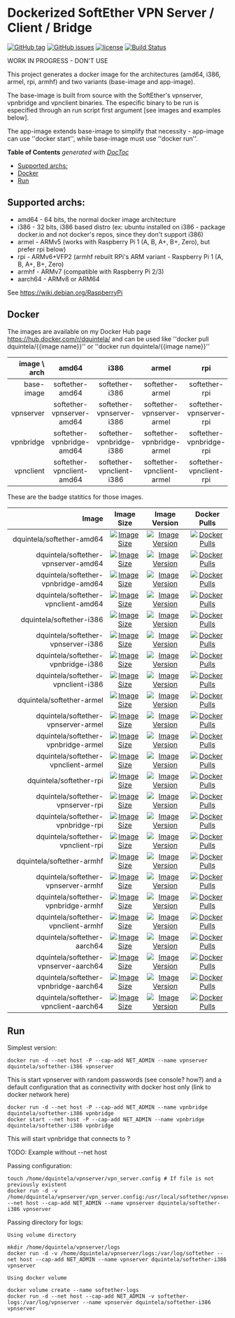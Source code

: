 # Dockerized SoftEther VPN Server / Client / Bridge 
[![GitHub tag](https://img.shields.io/github/tag/dquintela/docker-softether.svg)]() 
[![GitHub issues](https://img.shields.io/github/issues/dquintela/docker-softether.svg)](https://github.com/dquintela/docker-softether/issues) 
[![license](https://img.shields.io/github/license/dquintela/docker-softether.svg)](https://github.com/dquintela/docker-softether/blob/master/LICENSE) 
[![Build Status](https://img.shields.io/travis/dquintela/docker-softether.svg)](https://travis-ci.org/dquintela/docker-softether)

WORK IN PROGRESS - DON'T USE

This project generates a docker image for the architectures (amd64, i386, armel, rpi, armhf) and two variants (base-image and app-image).

The base-image is built from source with the SoftEther's vpnserver, vpnbridge and vpnclient binaries. 
The especific binary to be run is especified through an run script first argument [see images and examples below].

The app-image extends base-image to simplify that necessity - app-image can use ''docker start'', while base-image must use ''docker run''.

<!-- START doctoc generated TOC please keep comment here to allow auto update -->
<!-- DON'T EDIT THIS SECTION, INSTEAD RE-RUN doctoc TO UPDATE -->
**Table of Contents**  *generated with [DocToc](https://github.com/thlorenz/doctoc)*

- [Supported archs:](#supported-archs)
- [Docker](#docker)
- [Run](#run)

<!-- END doctoc generated TOC please keep comment here to allow auto update -->

## Supported archs:
* amd64 - 64 bits, the normal docker image architecture
* i386 - 32 bits, i386 based distro (ex: ubuntu installed on i386 - package docker.io and not docker's repos, since they don't support i386)
* armel - ARMv5 (works with Raspberry Pi 1 (A, B, A+, B+, Zero), but prefer rpi below)
* rpi - ARMv6+VFP2 (armhf rebuilt RPi's ARM variant - Raspberry Pi 1 (A, B, A+, B+, Zero)
* armhf - ARMv7 (compatible with Raspberry Pi 2/3)
* aarch64 - ARMv8 or ARM64

See https://wiki.debian.org/RaspberryPi

## Docker

The images are available on my Docker Hub page https://hub.docker.com/r/dquintela/ and can be used like ''docker pull dquintela/{{image name}}'' or ''docker run dquintela/{{image name}}''

| image \ arch | amd64 | i386 | armel | rpi | armhf | aarch64 |
|---:|:---:|:---:|:---:|:---:|:---:|:---:|
| base-image | softether-amd64 | softether-i386 | softether-armel | softether-rpi | softether-armhf | softether-aarch64 |
| vpnserver | softether-vpnserver-amd64 | softether-vpnserver-i386 | softether-vpnserver-armel | softether-vpnserver-rpi | softether-vpnserver-armhf | softether-vpnserver-aarch64 |
| vpnbridge | softether-vpnbridge-amd64 | softether-vpnbridge-i386 | softether-vpnbridge-armel | softether-vpnbridge-rpi | softether-vpnbridge-armhf | softether-vpnbridge-aarch64 |
| vpnclient | softether-vpnclient-amd64 | softether-vpnclient-i386 | softether-vpnclient-armel | softether-vpnclient-rpi | softether-vpnclient-armhf | softether-vpnclient-aarch64 |

These are the badge statitics for those images.

| Image | Image Size | Image Version | Docker Pulls |
|------:|:-----------:|:----------:|:-------------:|
| dquintela/softether-amd64 | [![Image Size](https://images.microbadger.com/badges/image/dquintela/softether-amd64.svg)](https://microbadger.com/images/dquintela/softether-amd64) | [![Image Version](https://images.microbadger.com/badges/version/dquintela/softether-amd64.svg)](https://microbadger.com/images/dquintela/softether-amd64) | [![Docker Pulls](https://img.shields.io/docker/pulls/dquintela/softether-amd64.svg)](https://hub.docker.com/r/dquintela/softether-amd64) |
| dquintela/softether-vpnserver-amd64 | [![Image Size](https://images.microbadger.com/badges/image/dquintela/softether-vpnserver-amd64.svg)](https://microbadger.com/images/dquintela/softether-vpnserver-amd64) | [![Image Version](https://images.microbadger.com/badges/version/dquintela/softether-vpnserver-amd64.svg)](https://microbadger.com/images/dquintela/softether-vpnserver-amd64) | [![Docker Pulls](https://img.shields.io/docker/pulls/dquintela/softether-vpnserver-amd64.svg)](https://hub.docker.com/r/dquintela/softether-vpnserver-amd64) |
| dquintela/softether-vpnbridge-amd64 | [![Image Size](https://images.microbadger.com/badges/image/dquintela/softether-vpnbridge-amd64.svg)](https://microbadger.com/images/dquintela/softether-vpnbridge-amd64) | [![Image Version](https://images.microbadger.com/badges/version/dquintela/softether-vpnbridge-amd64.svg)](https://microbadger.com/images/dquintela/softether-vpnbridge-amd64) | [![Docker Pulls](https://img.shields.io/docker/pulls/dquintela/softether-vpnbridge-amd64.svg)](https://hub.docker.com/r/dquintela/softether-vpnbridge-amd64) |
| dquintela/softether-vpnclient-amd64 | [![Image Size](https://images.microbadger.com/badges/image/dquintela/softether-vpnclient-amd64.svg)](https://microbadger.com/images/dquintela/softether-vpnclient-amd64) | [![Image Version](https://images.microbadger.com/badges/version/dquintela/softether-vpnclient-amd64.svg)](https://microbadger.com/images/dquintela/softether-vpnclient-amd64) | [![Docker Pulls](https://img.shields.io/docker/pulls/dquintela/softether-vpnclient-amd64.svg)](https://hub.docker.com/r/dquintela/softether-vpnclient-amd64) |
| dquintela/softether-i386 | [![Image Size](https://images.microbadger.com/badges/image/dquintela/softether-i386.svg)](https://microbadger.com/images/dquintela/softether-i386) | [![Image Version](https://images.microbadger.com/badges/version/dquintela/softether-i386.svg)](https://microbadger.com/images/dquintela/softether-i386) | [![Docker Pulls](https://img.shields.io/docker/pulls/dquintela/softether-i386.svg)](https://hub.docker.com/r/dquintela/softether-i386) |
| dquintela/softether-vpnserver-i386 | [![Image Size](https://images.microbadger.com/badges/image/dquintela/softether-vpnserver-i386.svg)](https://microbadger.com/images/dquintela/softether-vpnserver-i386) | [![Image Version](https://images.microbadger.com/badges/version/dquintela/softether-vpnserver-i386.svg)](https://microbadger.com/images/dquintela/softether-vpnserver-i386) | [![Docker Pulls](https://img.shields.io/docker/pulls/dquintela/softether-vpnserver-i386.svg)](https://hub.docker.com/r/dquintela/softether-vpnserver-i386) |
| dquintela/softether-vpnbridge-i386 | [![Image Size](https://images.microbadger.com/badges/image/dquintela/softether-vpnbridge-i386.svg)](https://microbadger.com/images/dquintela/softether-vpnbridge-i386) | [![Image Version](https://images.microbadger.com/badges/version/dquintela/softether-vpnbridge-i386.svg)](https://microbadger.com/images/dquintela/softether-vpnbridge-i386) | [![Docker Pulls](https://img.shields.io/docker/pulls/dquintela/softether-vpnbridge-i386.svg)](https://hub.docker.com/r/dquintela/softether-vpnbridge-i386) |
| dquintela/softether-vpnclient-i386 | [![Image Size](https://images.microbadger.com/badges/image/dquintela/softether-vpnclient-i386.svg)](https://microbadger.com/images/dquintela/softether-vpnclient-i386) | [![Image Version](https://images.microbadger.com/badges/version/dquintela/softether-vpnclient-i386.svg)](https://microbadger.com/images/dquintela/softether-vpnclient-i386) | [![Docker Pulls](https://img.shields.io/docker/pulls/dquintela/softether-vpnclient-i386.svg)](https://hub.docker.com/r/dquintela/softether-vpnclient-i386) |
| dquintela/softether-armel | [![Image Size](https://images.microbadger.com/badges/image/dquintela/softether-armel.svg)](https://microbadger.com/images/dquintela/softether-armel) | [![Image Version](https://images.microbadger.com/badges/version/dquintela/softether-armel.svg)](https://microbadger.com/images/dquintela/softether-armel) | [![Docker Pulls](https://img.shields.io/docker/pulls/dquintela/softether-armel.svg)](https://hub.docker.com/r/dquintela/softether-armel) |
| dquintela/softether-vpnserver-armel | [![Image Size](https://images.microbadger.com/badges/image/dquintela/softether-vpnserver-armel.svg)](https://microbadger.com/images/dquintela/softether-vpnserver-armel) | [![Image Version](https://images.microbadger.com/badges/version/dquintela/softether-vpnserver-armel.svg)](https://microbadger.com/images/dquintela/softether-vpnserver-armel) | [![Docker Pulls](https://img.shields.io/docker/pulls/dquintela/softether-vpnserver-armel.svg)](https://hub.docker.com/r/dquintela/softether-vpnserver-armel) |
| dquintela/softether-vpnbridge-armel | [![Image Size](https://images.microbadger.com/badges/image/dquintela/softether-vpnbridge-armel.svg)](https://microbadger.com/images/dquintela/softether-vpnbridge-armel) | [![Image Version](https://images.microbadger.com/badges/version/dquintela/softether-vpnbridge-armel.svg)](https://microbadger.com/images/dquintela/softether-vpnbridge-armel) | [![Docker Pulls](https://img.shields.io/docker/pulls/dquintela/softether-vpnbridge-armel.svg)](https://hub.docker.com/r/dquintela/softether-vpnbridge-armel) |
| dquintela/softether-vpnclient-armel | [![Image Size](https://images.microbadger.com/badges/image/dquintela/softether-vpnclient-armel.svg)](https://microbadger.com/images/dquintela/softether-vpnclient-armel) | [![Image Version](https://images.microbadger.com/badges/version/dquintela/softether-vpnclient-armel.svg)](https://microbadger.com/images/dquintela/softether-vpnclient-armel) | [![Docker Pulls](https://img.shields.io/docker/pulls/dquintela/softether-vpnclient-armel.svg)](https://hub.docker.com/r/dquintela/softether-vpnclient-armel) |
| dquintela/softether-rpi | [![Image Size](https://images.microbadger.com/badges/image/dquintela/softether-rpi.svg)](https://microbadger.com/images/dquintela/softether-rpi) | [![Image Version](https://images.microbadger.com/badges/version/dquintela/softether-rpi.svg)](https://microbadger.com/images/dquintela/softether-rpi) | [![Docker Pulls](https://img.shields.io/docker/pulls/dquintela/softether-rpi.svg)](https://hub.docker.com/r/dquintela/softether-rpi) |
| dquintela/softether-vpnserver-rpi | [![Image Size](https://images.microbadger.com/badges/image/dquintela/softether-vpnserver-rpi.svg)](https://microbadger.com/images/dquintela/softether-vpnserver-rpi) | [![Image Version](https://images.microbadger.com/badges/version/dquintela/softether-vpnserver-rpi.svg)](https://microbadger.com/images/dquintela/softether-vpnserver-rpi) | [![Docker Pulls](https://img.shields.io/docker/pulls/dquintela/softether-vpnserver-rpi.svg)](https://hub.docker.com/r/dquintela/softether-vpnserver-rpi) |
| dquintela/softether-vpnbridge-rpi | [![Image Size](https://images.microbadger.com/badges/image/dquintela/softether-vpnbridge-rpi.svg)](https://microbadger.com/images/dquintela/softether-vpnbridge-rpi) | [![Image Version](https://images.microbadger.com/badges/version/dquintela/softether-vpnbridge-rpi.svg)](https://microbadger.com/images/dquintela/softether-vpnbridge-rpi) | [![Docker Pulls](https://img.shields.io/docker/pulls/dquintela/softether-vpnbridge-rpi.svg)](https://hub.docker.com/r/dquintela/softether-vpnbridge-rpi) |
| dquintela/softether-vpnclient-rpi | [![Image Size](https://images.microbadger.com/badges/image/dquintela/softether-vpnclient-rpi.svg)](https://microbadger.com/images/dquintela/softether-vpnclient-rpi) | [![Image Version](https://images.microbadger.com/badges/version/dquintela/softether-vpnclient-rpi.svg)](https://microbadger.com/images/dquintela/softether-vpnclient-rpi) | [![Docker Pulls](https://img.shields.io/docker/pulls/dquintela/softether-vpnclient-rpi.svg)](https://hub.docker.com/r/dquintela/softether-vpnclient-rpi) |
| dquintela/softether-armhf | [![Image Size](https://images.microbadger.com/badges/image/dquintela/softether-armhf.svg)](https://microbadger.com/images/dquintela/softether-armhf) | [![Image Version](https://images.microbadger.com/badges/version/dquintela/softether-armhf.svg)](https://microbadger.com/images/dquintela/softether-armhf) | [![Docker Pulls](https://img.shields.io/docker/pulls/dquintela/softether-armhf.svg)](https://hub.docker.com/r/dquintela/softether-armhf) |
| dquintela/softether-vpnserver-armhf | [![Image Size](https://images.microbadger.com/badges/image/dquintela/softether-vpnserver-armhf.svg)](https://microbadger.com/images/dquintela/softether-vpnserver-armhf) | [![Image Version](https://images.microbadger.com/badges/version/dquintela/softether-vpnserver-armhf.svg)](https://microbadger.com/images/dquintela/softether-vpnserver-armhf) | [![Docker Pulls](https://img.shields.io/docker/pulls/dquintela/softether-vpnserver-armhf.svg)](https://hub.docker.com/r/dquintela/softether-vpnserver-armhf) |
| dquintela/softether-vpnbridge-armhf | [![Image Size](https://images.microbadger.com/badges/image/dquintela/softether-vpnbridge-armhf.svg)](https://microbadger.com/images/dquintela/softether-vpnbridge-armhf) | [![Image Version](https://images.microbadger.com/badges/version/dquintela/softether-vpnbridge-armhf.svg)](https://microbadger.com/images/dquintela/softether-vpnbridge-armhf) | [![Docker Pulls](https://img.shields.io/docker/pulls/dquintela/softether-vpnbridge-armhf.svg)](https://hub.docker.com/r/dquintela/softether-vpnbridge-armhf) |
| dquintela/softether-vpnclient-armhf | [![Image Size](https://images.microbadger.com/badges/image/dquintela/softether-vpnclient-armhf.svg)](https://microbadger.com/images/dquintela/softether-vpnclient-armhf) | [![Image Version](https://images.microbadger.com/badges/version/dquintela/softether-vpnclient-armhf.svg)](https://microbadger.com/images/dquintela/softether-vpnclient-armhf) | [![Docker Pulls](https://img.shields.io/docker/pulls/dquintela/softether-vpnclient-armhf.svg)](https://hub.docker.com/r/dquintela/softether-vpnclient-armhf) |
| dquintela/softether-aarch64 | [![Image Size](https://images.microbadger.com/badges/image/dquintela/softether-aarch64.svg)](https://microbadger.com/images/dquintela/softether-aarch64) | [![Image Version](https://images.microbadger.com/badges/version/dquintela/softether-aarch64.svg)](https://microbadger.com/images/dquintela/softether-aarch64) | [![Docker Pulls](https://img.shields.io/docker/pulls/dquintela/softether-aarch64.svg)](https://hub.docker.com/r/dquintela/softether-aarch64) |
| dquintela/softether-vpnserver-aarch64 | [![Image Size](https://images.microbadger.com/badges/image/dquintela/softether-vpnserver-aarch64.svg)](https://microbadger.com/images/dquintela/softether-vpnserver-aarch64) | [![Image Version](https://images.microbadger.com/badges/version/dquintela/softether-vpnserver-aarch64.svg)](https://microbadger.com/images/dquintela/softether-vpnserver-aarch64) | [![Docker Pulls](https://img.shields.io/docker/pulls/dquintela/softether-vpnserver-aarch64.svg)](https://hub.docker.com/r/dquintela/softether-vpnserver-aarch64) |
| dquintela/softether-vpnbridge-aarch64 | [![Image Size](https://images.microbadger.com/badges/image/dquintela/softether-vpnbridge-aarch64.svg)](https://microbadger.com/images/dquintela/softether-vpnbridge-aarch64) | [![Image Version](https://images.microbadger.com/badges/version/dquintela/softether-vpnbridge-aarch64.svg)](https://microbadger.com/images/dquintela/softether-vpnbridge-aarch64) | [![Docker Pulls](https://img.shields.io/docker/pulls/dquintela/softether-vpnbridge-aarch64.svg)](https://hub.docker.com/r/dquintela/softether-vpnbridge-aarch64) |
| dquintela/softether-vpnclient-aarch64 | [![Image Size](https://images.microbadger.com/badges/image/dquintela/softether-vpnclient-aarch64.svg)](https://microbadger.com/images/dquintela/softether-vpnclient-aarch64) | [![Image Version](https://images.microbadger.com/badges/version/dquintela/softether-vpnclient-aarch64.svg)](https://microbadger.com/images/dquintela/softether-vpnclient-aarch64) | [![Docker Pulls](https://img.shields.io/docker/pulls/dquintela/softether-vpnclient-aarch64.svg)](https://hub.docker.com/r/dquintela/softether-vpnclient-aarch64) |

## Run

Simplest version:

    docker run -d --net host -P --cap-add NET_ADMIN --name vpnserver dquintela/softether-i386 vpnserver
	
This is start vpnserver with random passwords (see console? how?) and a default configuration that as connectivity with 
docker host only (link to docker network here)

	docker run -d --net host -P --cap-add NET_ADMIN --name vpnbridge dquintela/softether-i386 vpnbridge
	docker start --net host -P --cap-add NET_ADMIN --name vpnbridge dquintela/softether-i386 vpnbridge

This will start vpnbridge that connects to ?

TODO: Example without --net host

Passing configuration:

	touch /home/dquintela/vpnserver/vpn_server.config # If file is not previously existent
	docker run -d -v /home/dquintela/vpnserver/vpn_server.config:/usr/local/softether/vpnserver/vpn_server.config --net host --cap-add NET_ADMIN --name vpnserver dquintela/softether-i386 vpnserver

Passing directory for logs:

	Using volume directory

	mkdir /home/dquintela/vpnserver/logs
	docker run -d -v /home/dquintela/vpnserver/logs:/var/log/softether --net host --cap-add NET_ADMIN --name vpnserver dquintela/softether-i386 vpnserver

	Using docker volume

	docker volume create --name softether-logs
	docker run -d --net host --cap-add NET_ADMIN -v softether-logs:/var/log/vpnserver --name vpnserver dquintela/softether-i386 vpnserver
